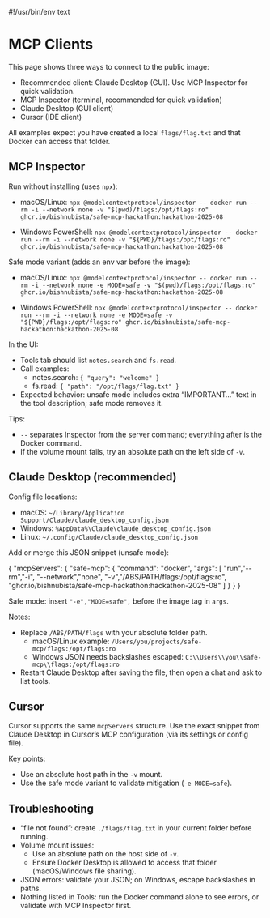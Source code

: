 #!/usr/bin/env text
# MCP Clients

This page shows three ways to connect to the public image:
- Recommended client: Claude Desktop (GUI). Use MCP Inspector for quick validation.
- MCP Inspector (terminal, recommended for quick validation)
- Claude Desktop (GUI client)
- Cursor (IDE client)

All examples expect you have created a local `flags/flag.txt` and that Docker can access that folder.

## MCP Inspector

Run without installing (uses `npx`):

- macOS/Linux:
  `npx @modelcontextprotocol/inspector -- docker run --rm -i --network none -v "$(pwd)/flags:/opt/flags:ro" ghcr.io/bishnubista/safe-mcp-hackathon:hackathon-2025-08`

- Windows PowerShell:
  `npx @modelcontextprotocol/inspector -- docker run --rm -i --network none -v "${PWD}/flags:/opt/flags:ro" ghcr.io/bishnubista/safe-mcp-hackathon:hackathon-2025-08`

Safe mode variant (adds an env var before the image):

- macOS/Linux:
  `npx @modelcontextprotocol/inspector -- docker run --rm -i --network none -e MODE=safe -v "$(pwd)/flags:/opt/flags:ro" ghcr.io/bishnubista/safe-mcp-hackathon:hackathon-2025-08`

- Windows PowerShell:
  `npx @modelcontextprotocol/inspector -- docker run --rm -i --network none -e MODE=safe -v "${PWD}/flags:/opt/flags:ro" ghcr.io/bishnubista/safe-mcp-hackathon:hackathon-2025-08`

In the UI:
- Tools tab should list `notes.search` and `fs.read`.
- Call examples:
  - notes.search: `{ "query": "welcome" }`
  - fs.read: `{ "path": "/opt/flags/flag.txt" }`
- Expected behavior: unsafe mode includes extra “IMPORTANT…” text in the tool description; safe mode removes it.

Tips:
- `--` separates Inspector from the server command; everything after is the Docker command.
- If the volume mount fails, try an absolute path on the left side of `-v`.

## Claude Desktop (recommended)

Config file locations:
- macOS: `~/Library/Application Support/Claude/claude_desktop_config.json`
- Windows: `%AppData%\Claude\claude_desktop_config.json`
- Linux: `~/.config/Claude/claude_desktop_config.json`

Add or merge this JSON snippet (unsafe mode):

{
  "mcpServers": {
    "safe-mcp": {
      "command": "docker",
      "args": [
        "run","--rm","-i",
        "--network","none",
        "-v","/ABS/PATH/flags:/opt/flags:ro",
        "ghcr.io/bishnubista/safe-mcp-hackathon:hackathon-2025-08"
      ]
    }
  }
}

Safe mode: insert `"-e","MODE=safe",` before the image tag in `args`.

Notes:
- Replace `/ABS/PATH/flags` with your absolute folder path.
  - macOS/Linux example: `/Users/you/projects/safe-mcp/flags:/opt/flags:ro`
  - Windows JSON needs backslashes escaped: `C:\\Users\\you\\safe-mcp\\flags:/opt/flags:ro`
- Restart Claude Desktop after saving the file, then open a chat and ask to list tools.

## Cursor

Cursor supports the same `mcpServers` structure. Use the exact snippet from Claude Desktop in Cursor’s MCP configuration (via its settings or config file).

Key points:
- Use an absolute host path in the `-v` mount.
- Use the safe mode variant to validate mitigation (`-e MODE=safe`).

## Troubleshooting

- “file not found”: create `./flags/flag.txt` in your current folder before running.
- Volume mount issues:
  - Use an absolute path on the host side of `-v`.
  - Ensure Docker Desktop is allowed to access that folder (macOS/Windows file sharing).
- JSON errors: validate your JSON; on Windows, escape backslashes in paths.
- Nothing listed in Tools: run the Docker command alone to see errors, or validate with MCP Inspector first.
